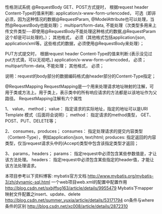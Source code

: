 性格测试系统
@RequestBody
GET、POST方式提时， 根据request header Content-Type的值来判断:
    application/x-www-form-urlencoded， 可选（即非必须，因为这种情况的数据@RequestParam, @ModelAttribute也可以处理，当然@RequestBody也能处理）；
    multipart/form-data, 不能处理（次类型多用来上传文件类型---即使用@RequestBody不能处理这种格式的数据,@RequestParam这个却是可以处理的。）；
    其他格式， 必须（其他格式包括application/json, application/xml等。这些格式的数据，必须使用@RequestBody来处理）；

PUT方式提交时， 根据request header Content-Type的值来判断:(表示没见过put方式滴，可以无视吧。)
    application/x-www-form-urlencoded， 必须；
    multipart/form-data, 不能处理；
    其他格式， 必须；

说明：request的body部分的数据编码格式由header部分的Content-Type指定；

@RequestMapping
RequestMapping是一个用来处理请求地址映射的注解，可用于类或方法上。用于类上，表示类中的所有响应请求的方法都是以该地址作为父路径。
RequestMapping注解有六个属性

1、 value， method；
value：     指定请求的实际地址，指定的地址可以是URI Template 模式（后面将会说明）；
method：  指定请求的method类型， GET、POST、PUT、DELETE等；

2、 consumes，produces；
consumes： 指定处理请求的提交内容类型（Content-Type），例如application/json, text/html;
produces:    指定返回的内容类型，仅当request请求头中的(Accept)类型中包含该指定类型才返回；

3、 params，headers；
params： 指定request中必须包含某些参数值是，才让该方法处理。
headers： 指定request中必须包含某些指定的header值，才能让该方法处理请求。

本项目参考以下资料博客:
mybatis官方文档
http://www.mybatis.org/mybatis-3/zh/dynamic-sql.html
一个web项目web.xml的配置中<context-param>配置作用
http://blog.csdn.net/sxbjffsg163/article/details/9955479
Mybatis下mapper映射文件配置之insert、update、delete
http://blog.csdn.net/summer_yuxia/article/details/53171794
on条件与where条件的区别
http://blog.csdn.net/xc008/article/details/2872310
